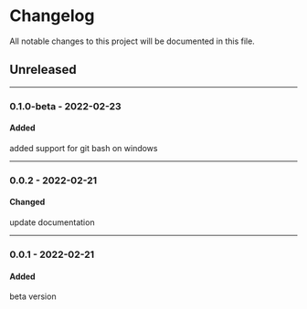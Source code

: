 # Changelog
All notable changes to this project will be documented in this file.

## Unreleased

---

### 0.1.0-beta - 2022-02-23

#### Added

added support for git bash on windows

---
### 0.0.2 - 2022-02-21

#### Changed

update documentation

---
### 0.0.1 - 2022-02-21

#### Added 

beta version
